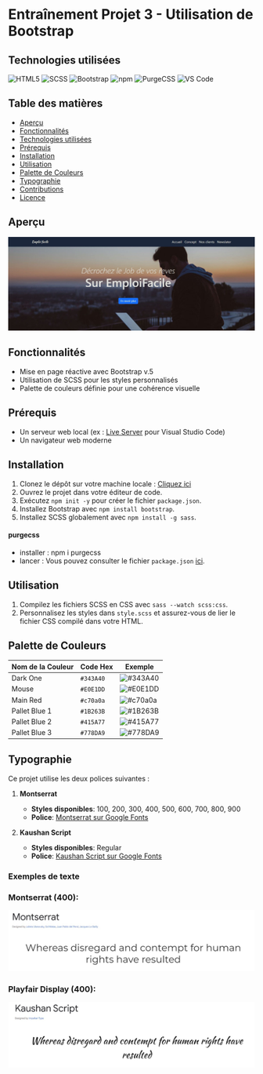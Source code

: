 # Entraînement Projet 3 - Utilisation de Bootstrap 

## Technologies utilisées

![HTML5](https://img.shields.io/badge/HTML5-%23E34F26.svg?&style=for-the-badge&logo=html5&logoColor=white)
![SCSS](https://img.shields.io/badge/SCSS-%23CC6699.svg?&style=for-the-badge&logo=sass&logoColor=white)
![Bootstrap](https://img.shields.io/badge/Bootstrap-563D7C.svg?&style=for-the-badge&logo=bootstrap&logoColor=white)
![npm](https://img.shields.io/badge/npm-CB3837.svg?&style=for-the-badge&logo=npm&logoColor=white)
![PurgeCSS](https://img.shields.io/badge/PurgeCSS-v6-blue?logo=purgecss)
![VS Code](https://img.shields.io/badge/VS%20Code-007ACC.svg?&style=for-the-badge&logo=visual-studio-code&logoColor=white)

## Table des matières

- [Aperçu](#aperçu)
- [Fonctionnalités](#fonctionnalités)
- [Technologies utilisées](#technologies-utilisées)
- [Prérequis](#prérequis)
- [Installation](#installation)
- [Utilisation](#utilisation)
- [Palette de Couleurs](#palette-de-couleurs)
- [Typographie](#typographie)
- [Contributions](#contributions)
- [Licence](#licence)

## Aperçu

<img src="./ressources/apercu.jpg" alt="Aperçu de la page d'accueil" width="600">

## Fonctionnalités

- Mise en page réactive avec Bootstrap v.5
- Utilisation de SCSS pour les styles personnalisés
- Palette de couleurs définie pour une cohérence visuelle

## Prérequis

- Un serveur web local (ex : [Live Server](https://marketplace.visualstudio.com/items?itemName=ritwickdey.LiveServer) pour Visual Studio Code)
- Un navigateur web moderne

## Installation

1. Clonez le dépôt sur votre machine locale : [Cliquez ici](https://github.com/pascalinecte91/Bootstrap-project-3.git)
2. Ouvrez le projet dans votre éditeur de code.
3. Exécutez `npm init -y` pour créer le fichier `package.json`.
4. Installez Bootstrap avec `npm install bootstrap`.
5. Installez SCSS globalement avec `npm install -g sass`.

#### purgecss 
- installer : npm i purgecss 
- lancer : Vous pouvez consulter le fichier `package.json` [ici](./package.json).


## Utilisation

1. Compilez les fichiers SCSS en CSS avec `sass --watch scss:css`.
2. Personnalisez les styles dans `style.scss` et assurez-vous de lier le fichier CSS compilé dans votre HTML.

## Palette de Couleurs

| Nom de la Couleur    | Code Hex   | Exemple                   |
|----------------------|------------|---------------------------|
| Dark One             | `#343A40`  | ![#343A40](https://via.placeholder.com/20/343A40/FFFFFF?text=+) |
| Mouse                | `#E0E1DD`  | ![#E0E1DD](https://via.placeholder.com/20/E0E1DD/FFFFFF?text=+) |
| Main Red             | `#c70a0a`  | ![#c70a0a](https://via.placeholder.com/20/c70a0a/FFFFFF?text=+) |
| Pallet Blue 1        | `#1B263B`  | ![#1B263B](https://via.placeholder.com/20/1B263B/FFFFFF?text=+) |
| Pallet Blue 2        | `#415A77`  | ![#415A77](https://via.placeholder.com/20/415A77/FFFFFF?text=+) |
| Pallet Blue 3        | `#778DA9`  | ![#778DA9](https://via.placeholder.com/20/778DA9/FFFFFF?text=+) |

## Typographie

Ce projet utilise les deux polices suivantes :

1. **Montserrat**
   - **Styles disponibles**: 100, 200, 300, 400, 500, 600, 700, 800, 900
   - **Police**: [Montserrat sur Google Fonts](https://fonts.google.com/specimen/Montserrat)

2. **Kaushan Script**
   - **Styles disponibles**: Regular
   - **Police**: [Kaushan Script sur Google Fonts](https://fonts.google.com/specimen/Kaushan+Script)

### Exemples de texte

### Montserrat (400):
![Exemple Montserrat](./ressources/apercu%20Montserrat.jpg)

### Playfair Display (400):
![Exemple Kaushan-script](./ressources/apercu%20kaushan.jpg)


